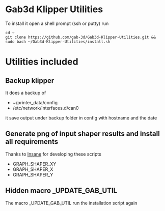 # Gab3d Klipper Utilities
 
To install it open a shell prompt (ssh or putty)
run
```shell
cd ~
git clone https://github.com/gab-3d/Gab3d-Klipper-Utilities.git && sudo bash ~/Gab3d-Klipper-Utilities/install.sh
```

# Utilities included

## Backup klipper

It does a backup of
- ~/printer_data/config
- /etc/network/interfaces.d/can0

it save output under backup folder in config with hostname and the date

## Generate png of input shaper results and install all requirements
Thanks to [Insane](https://github.com/insane78/) for developing these scripts

- GRAPH_SHAPER_XY
- GRAPH_SHAPER_X
- GRAPH_SHAPER_Y


## Hidden macro _UPDATE_GAB_UTIL
The macro _UPDATE_GAB_UTIL run the installation script again